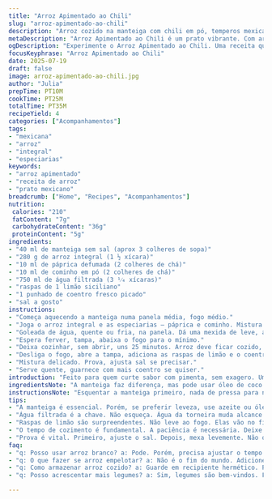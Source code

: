 ```yaml
---
title: "Arroz Apimentado ao Chili"
slug: "arroz-apimentado-ao-chili"
description: "Arroz cozido na manteiga com chili em pó, temperos mexicanos e limão siciliano. Troca o arroz branco tradicional pelo arroz integral para mais fibra e sabor rústico. Substitui o chili moído por uma mistura de páprica defumada e cominho, adicionando um toque terroso. Cozimento ajustado para 25 minutos para garantir o arroz integral fique macio. Finaliza com raspas de limão e coentro fresco picado que dão um frescor contrastante e aroma vibrante. Fácil e versátil, acompanha carnes, feijões ou vai sozinho."
metaDescription: "Arroz Apimentado ao Chili é um prato vibrante. Com arroz integral, páprica defumada e limão siciliano. Sabor na medida certa."
ogDescription: "Experimente o Arroz Apimentado ao Chili. Uma receita que combina arroz integral com especiarias aromáticas. Ideal para acompanhar diversos pratos."
focusKeyphrase: "Arroz Apimentado ao Chili"
date: 2025-07-19
draft: false
image: arroz-apimentado-ao-chili.jpg
author: "Julia"
prepTime: PT10M
cookTime: PT25M
totalTime: PT35M
recipeYield: 4
categories: ["Acompanhamentos"]
tags:
- "mexicana"
- "arroz"
- "integral"
- "especiarias"
keywords:
- "arroz apimentado"
- "receita de arroz"
- "prato mexicano"
breadcrumb: ["Home", "Recipes", "Acompanhamentos"]
nutrition: 
 calories: "210"
 fatContent: "7g"
 carbohydrateContent: "36g"
 proteinContent: "5g"
ingredients:
- "40 ml de manteiga sem sal (aprox 3 colheres de sopa)"
- "280 g de arroz integral (1 ½ xícara)"
- "10 ml de páprica defumada (2 colheres de chá)"
- "10 ml de cominho em pó (2 colheres de chá)"
- "750 ml de água filtrada (3 ¹⁄₄ xícaras)"
- "raspas de 1 limão siciliano"
- "1 punhado de coentro fresco picado"
- "sal a gosto"
instructions:
- "Começa aquecendo a manteiga numa panela média, fogo médio."
- "Joga o arroz integral e as especiarias — páprica e cominho. Mistura tudo rapidamente por 2 minutos, para liberar os aromas."
- "Goleada de água, quente ou fria, na panela. Dá uma mexida de leve, acrescenta sal a gosto."
- "Espera ferver, tampa, abaixa o fogo para o mínimo."
- "Deixa cozinhar, sem abrir, uns 25 minutos. Arroz deve ficar cozido, água absorvida."
- "Desliga o fogo, abre a tampa, adiciona as raspas de limão e o coentro picado."
- "Mistura delicado. Prova, ajusta sal se precisar."
- "Serve quente, guarnece com mais coentro se quiser."
introduction: "Feito para quem curte sabor com pimenta, sem exagero. Um arroz mais robusto, por ser integral, que acolhe bem os temperos mexicanos. Nem tudo precisa ser apimentado até não poder mais. Aqui é questão de equilíbrio. O limão dá uma alegria que pinta frescor e luz no prato. Coentro entra para quebrar a seriedade do fogo, traz notas verdes que alegrariam qualquer mesa. Dá pra usar como base pra algo mais, feijoada de panela, chilli, ou só pra acompanhar churrasco ou até um pão de milho. Simples, mas com personalidade. Tudo leva tempo, inclusive o arroz integral. Por isso, 25 minutos, paciência. Espere o arroz beber todo o líquido e ficar macio. Esquenta a manteiga, nem muito, nem pouco. Depois vai mexendo, sente o cheiro das especiarias, deixa o ambiente acolhedor. Essa receita é pra quebrar essa história de que arroz é só arroz. Tem seu toque, seu jeito, sua alma. É comida de verdade, que não enrola."
ingredientsNote: "A manteiga faz diferença, mas pode usar óleo de coco ou azeite se preferir algo mais leve. O arroz integral é escolha pra quem quer fibra, textura, e aquele sabor mais terroso que casa muito com as especiarias. A páprica defumada substitui o chili e traz aquela fumaça sutil, quase uma lembrança de fogueira. Cominho é fundamental, dá um corpo, uma profundidade que é difícil substituir. Se quiser, pode esfregar as especiarias antes de colocar junto no arroz, isso intensifica o aroma. As raspas de limão, só barato, aparecem no final, meio inesperadas, e bagunçam a textura e o sabor com um contraste cítrico. Coentro fresco, pra quem gosta, é um golpe certeiro para levantar o prato. Pode faltar? Vai perder a graça. O sal é quem amarra tudo. Tem que colocar, nem pouco, nem muito. Água, sempre filtrada, é linguagem universal para o arroz. Cuidado com a quantidade, exagerar afoga, faltar deixa duro."
instructionsNote: "Esquentar a manteiga primeiro, nada de pressa para não queimar. O arroz entra e vai mexendo, mexer para tostar e cobrir bem as especiarias. Isso traz calor, aroma, que é base da receita toda. A água vai fervente para não perder tempo. Na hora de desligar, o arroz já estará absorvendo a água, mas não completamente. O segredo é deixar descansar uns 2 minutos com a tampa fechada esperando a umidade equilibrar. Mexer só no final, para não quebrar os grãos. Raspas e coentro entram só depois do cozimento, é para sabor fresco e textura, não para cozinhar. Serve, quente, com a boca já salivando, pode acompanhar um churrasco, um ensopado, ou só numa boa mesa de família. Respeite o tempo para o arroz integral, não é rápido, mas vale a pena."
tips:
- "A manteiga é essencial. Porém, se preferir leveza, use azeite ou óleo de coco. Pode trocar, mas o sabor muda. Manteiga traz riqueza."
- "Água filtrada é a chave. Não esqueça. Água da torneira muda alcance do sabor. Temperatura da água importa. Ela deve estar quente pra não perder tempo."
- "Raspas de limão são surpreendentes. Não leve ao fogo. Elas vão no final. Equilibram o sabor, traz frescor. Coentro aumenta a complexidade. Usar sempre que possível."
- "O tempo de cozimento é fundamental. A paciência é necessária. Deixe 25 minutos. Não abra a tampa. O arroz precisa do vapor. Ele é quem cozinha."
- "Prova é vital. Primeiro, ajuste o sal. Depois, mexa levemente. Não quebre os grãos. Mexer demais estraga a textura. Lembre-se, menos é mais aqui."
faq:
- "q: Posso usar arroz branco? a: Pode. Porém, precisa ajustar o tempo. O arroz branco cozinha mais rápido. Em torno de 15-18 minutos até ficar macio."
- "q: O que fazer se arroz empelotar? a: Não é o fim do mundo. Adicione um pouco de água. Cozinhe mais um pouco. E mexa devagar, só pra desmanchar."
- "q: Como armazenar arroz cozido? a: Guarde em recipiente hermético. Para a geladeira. Até 3 dias. Também pode congelar. Dura mais, mas a textura muda."
- "q: Posso acrescentar mais legumes? a: Sim, legumes são bem-vindos. Faz mistura harmoniosa. Pepino, cenoura, ou mesmo pimentão. Apenas lembre de picar pequeno."

---
```

